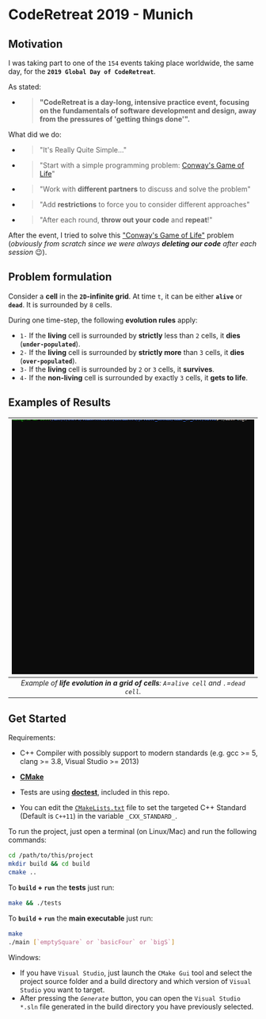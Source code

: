 # CodeRetreat 2019 - Munich

## Motivation

I was taking part to one of the `154` events taking place worldwide, the same day, for the **`2019 Global Day of CodeRetreat`**.

As stated:

- > **"CodeRetreat is a day-long, intensive practice event, focusing on the fundamentals of software development and design, away from the pressures of 'getting things done'".**

What did we do:

- > "It's Really Quite Simple..."
- > "Start with a simple programming problem: [Conway's Game of Life](https://en.wikipedia.org/wiki/Conway%27s_Game_of_Life)"
- > "Work with **different partners** to discuss and solve the problem"
- > "Add **restrictions** to force you to consider different approaches"
- > "After each round, **throw out your code** and **repeat**!"

After the event, I tried to solve this ["Conway's Game of Life"](https://en.wikipedia.org/wiki/Conway%27s_Game_of_Life) problem (_obviously from scratch since we were always **deleting our code** after each session_ :wink:).

## Problem formulation

Consider a **cell** in the **`2D`-infinite grid**. At time `t`, it can be either **`alive`** or **`dead`**. It is surrounded by `8` cells.

During one time-step, the following **evolution rules** apply:

- `1-` If the **living** cell is surrounded by **strictly** less than `2` cells, it **dies** (**`under-populated`**).
- `2-` If the **living** cell is surrounded by **strictly more** than `3` cells, it **dies** (**`over-populated`**).
- `3-` If the **living** cell is surrounded by `2` or `3` cells, it **survives**.
- `4-` If the **non-living** cell is surrounded by exactly `3` cells, it **gets to life**.

## Examples of Results

| ![Example of **life evolution in a grid of cells** - `A`=`alive` and `.`=`dead`.](media/big_s_1.gif "Example of **life evolution in a grid of cells** - `A`=`alive cell` and `.`=`dead cell`")  |
|:--:|
| *Example of **life evolution in a grid of cells**: `A`=`alive cell` and `.`=`dead cell`.* |

## Get Started

Requirements:

- C++ Compiler with possibly support to modern standards (e.g. gcc >= 5, clang >= 3.8, Visual Studio >= 2013)
- [**CMake**](https://cmake.org/download/)

- Tests are using [**doctest**](https://github.com/onqtam/doctest), included in this repo.
- You can edit the [`CMakeLists.txt`](CMakeLists.txt) file to set the targeted C++ Standard (Default is `C++11`) in the variable `_CXX_STANDARD_`.

To run the project, just open a terminal (on Linux/Mac) and run the following commands:

```bash
cd /path/to/this/project
mkdir build && cd build
cmake ..
```

To **`build` + `run`** the **tests** just run:

```bash
make && ./tests
```

To **`build` + `run`** the **main executable** just run:

```bash
make
./main [`emptySquare` or `basicFour` or `bigS`]
```

Windows:

- If you have `Visual Studio`, just launch the `CMake Gui` tool and select the project source folder and a build directory and which version of `Visual Studio` you want to target.
- After pressing the _`Generate`_  button, you can open the `Visual Studio` `*.sln` file generated in the build directory you have previously selected.
